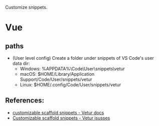 Customize snippets.

# Vue

## paths

- (User level config) Create a folder under snippets of VS Code's user data dir:
  - Windows: %APPDATA%\Code\User\snippets\vetur
  - macOS: $HOME/Library/Application Support/Code/User/snippets/vetur
  - Linux: $HOME/.config/Code/User/snippets/vetur


## References: 

  - [customizable scaffold snippets - Vetur docs](https://vuejs.github.io/vetur/snippet.html#customizable-scaffold-snippets)
  - [Customizable scaffold snippets - Vetur isusses](https://github.com/vuejs/vetur/issues/1151)